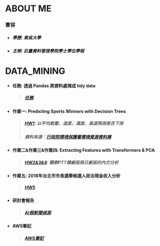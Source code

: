 # ABOUT ME
### 曹容
* ##### 學歷: 東吳大學
* ##### 主修: 巨量資料管理學院學士學位學程

# DATA_MINING

* #### 任務: 透過 Pandas 將資料處理成 tidy data 
  > ##### [任務](/任務/任務.ipynb)
* #### 作業一: Predicting Sports Winners with Decision Trees
  > ##### [HW1](/HW1/HW1.ipynb): 以平均氣壓、溫度、濕度、風速預測是否下雨
  > ##### 資料來源：[行政院環境保護署環境資源資料庫](https://erdb.epa.gov.tw/FileDownload/FileDownload.aspx)
* #### 作業二&作業三&作業四: Extracting Features with Transformers & PCA
  > ##### [HW2&3&4](/HW2&3&4/HW2&3&4.ipynb): 觀察PTT韓劇版與日劇版的內文分析 
* #### 作業五: 2018年台北市市長選舉候選人政治現金收入分析
  > ##### [HW5](/HW5/HW5.ipynb)

* #### 研討會報告
  > ##### [AI假新聞偵測](/AI假新聞偵測.pdf)
* #### AWS筆記
  > ##### [AWS筆記](/AWS/AWS筆記.pdf)

 
